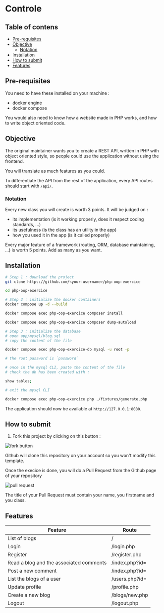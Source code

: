 # Controle

## Table of contens <!-- omit in toc -->

- [Pre-requisites](#pre-requisites)
- [Objective](#objective)
  - [Notation](#notation)
- [Installation](#installation)
- [How to submit](#how-to-submit)
- [Features](#features)

## Pre-requisites

You need to have these installed on your machine :

- docker engine
- docker compose

You would also need to know how a website made in PHP works, and how to write object oriented code.

## Objective

The original maintainer wants you to create a REST API, written in PHP with object oriented style, so people could use the application without using the frontend.

You will translate as much features as you could.

To differentiate the API from the rest of the application, every API routes should start with `/api/`.

### Notation

Every new class you will create is worth 3 points. It will be judged on :

- its implementation (is it working properly, does it respect coding standards, ...)
- its usefulness (is the class has an utility in the app)
- how you used it in the app (is it called properly)

Every major feature of a framework (routing, ORM, database maintaining, ...) is worth 5 points. Add as many as you want.

## Installation

```bash
# Step 1 : download the project
git clone https://github.com/<your-username>/php-oop-exercice

cd php-oop-exercice

# Step 2 : initialize the docker containers
docker compose up -d --build

docker compose exec php-oop-exercice composer install

docker compose exec php-oop-exercice composer dump-autoload

# Step 3 : initialize the database
# open app/mysql/blog.sql
# copy the content of the file

docker compose exec php-oop-exercice-db mysql -u root -p

# the root password is `password`

# once in the mysql CLI, paste the content of the file
# check the db has been created with :

show tables;

# exit the mysql CLI

docker compose exec php-oop-exercice php ./fixtures/generate.php

```

The application should now be available at `http://127.0.0.1:8080`.

## How to submit

1. Fork this project by clicking on this button :

![fork button](assets/fork.png)

Github will clone this repository on your account so you won't modify this template.

Once the execice is done, you will do a Pull Request from the Github page of your repository

![pull request](assets/PR.png)

The title of your Pull Request must contain your name, you firstname and you class.

## Features

| Feature                                 | Route                   |
| --------------------------------------- | ----------------------- |
| List of blogs                           | /                       |
| Login                                   | /login.php              |
| Register                                | /register.php           |
| Read a blog and the associated comments | /index.php?id=<blog-id> |
| Post a new comment                      | /index.php?id=<blog-id> |
| List the blogs of a user                | /users.php?id=<user-id> |
| Update profile                          | /profile.php            |
| Create a new blog                       | /blogs/new.php          |
| Logout                                  | /logout.php             |
